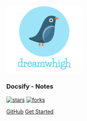 <img width="200px" src="_media/logo.png">

### **Docsify - Notes**



[![stars](https://badgen.net/github/stars/dreamwhigh/CS-Learning?icon=github&color=4ab8a1)]((<https://github.com/dreamwhigh/CS-Learning>)) [![forks](https://badgen.net/github/forks/dreamwhigh/CS-Learning?icon=github&color=4ab8a1)](<https://github.com/dreamwhigh/CS-Learning>)

[GitHub](<https://github.com/dreamwhigh/CS-Learning>)
[Get Started](README.md)

